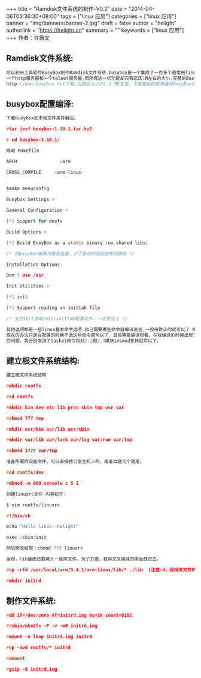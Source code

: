 +++
title = "Ramdisk文件系统的制作-V0.2"
date = "2014-04-06T03:36:30+08:00"
tags = ["linux 应用"]
categories = ["linux 应用"]
banner = "img/banners/banner-2.jpg"
draft = false
author = "helight"
authorlink = "https://helight.cn"
summary = ""
keywords = ["linux 应用"]
+++
作者：许振文

## Ramdisk文件系统:
```c
可以利用工具软件BusyBox制作Ramdisk文件系统.busybox是一个集成了一百多个最常用linux命令和工具的软件,他甚至还集成了
一个http服务器和一个telnet服务器,而所有这一切功能却只有区区1M左右的大小.完整的BusyBox源代码可以从
http://www.busybox.net下载,压缩包大小为1.3 MB左右。下面是如何使用编译BusyBox的过程。
```
<!--more-->
## busybox配置编译:
```c
下载busybox到本地文件夹并解压。

#tar jxvf busybox-1.10.1.tar.bz2 

# cd busybox-1.10.1/

修改 Makefile

ARCH                =arm

CROSS_COMPILE     =arm-linux-
 

$make menuconfig

Busybox Settings >

General Configuration >

[*] Support for devfs

Build Options >

[*] Build BusyBox as a static binary (no shared libs)

/* 将busybox编译为静态连接，少了启动时找动态库的麻烦 */

Installation Options

Don't use /usr

Init Utilities >

[*] init

[*] Support reading an inittab file

/* 支持init读取/etc/inittab配置文件，一定要选上 */

其他选项都是一些linux基本命令选项,自己需要哪些命令就编译进去,一般用默认的就可以了.由于库的问题可能有些命令编译不过去，
现在的办法只是在配置的时候不选这些命令就可以了，具体需要编译时看，在我编译的时候出现了taskset和insmod_main编译错误
的问题。我分别取消了tasket命令和对2.2和2.4模块insmod支持就可以了。
```
## 建立根文件系统结构:
```c
建立根文件系统结构

#mkdir rootfs

#cd rootfs

#mkdir bin dev etc lib proc sbin tmp usr var

#chmod 777 tmp

#mkdir usr/bin usr/lib usr/sbin

#mkdir var/lib var/lock var/log var/run var/tmp

#chmod 1777 var/tmp

准备所需的设备文件，可以直接拷贝宿主机上的，或者自建几个就是。

#cd rootfs/dev

#mknod -m 660 console c 5 1

创建linuxrc文件 内容如下:

$ vim rootfs/linuxrc

#!/bin/sh

echo "Hello linux--helight"

exec /sbin/init

然后修改权限：chmod 775 linuxrc

当然，lib里面还要拷入一些库文件，为了方便，我将交叉编译的库全放进去。

#cp -rfd /usr/local/arm/3.4.1/arm-linux/lib/* ./lib  (注意-d，保持库文件的链接关系)

#mkdir initrd
```
## 制作文件系统:
```c
#dd if=/dev/zero ōf=initrd.img bs=1k count=8192

#/sbin/mke2fs -F -v -m0 initrd.img

#mount -o loop initrd.img initrd

#cp -avd rootfs/* initrd

#umount

#gzip -9 initrd.img 
```

